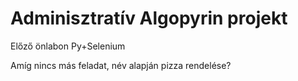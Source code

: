 # Adminisztratív Algopyrin projekt
Előző önlabon Py+Selenium

Amíg nincs más feladat, név alapján pizza rendelése?
